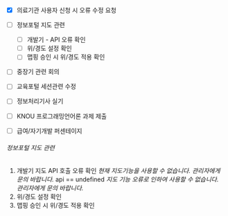 - [x] 의료기관 사용자 신청 시 오류 수정 요청
- [ ] 정보포털 지도 관련
	- [ ] 개발기 - API 오류 확인
	- [ ] 위/경도 설정 확인
	- [ ] 맵핑 승인 시 위/경도 적용 확인
- [ ] 중장기 관련 회의
- [ ] 교육포털 세션관련 수정
- [ ] 정보처리기사 실기
- [ ] KNOU 프로그래밍언어론 과제 제출
- [ ] 급여/자기개발 퍼센테이지


###### 정보포털 지도 관련
1. 개발기 지도 API 호출 오류 확인
	_현재 지도기능을 사용할 수 없습니다. 관리자에게 문의 바랍니다._
		api == undefined
	_지도 기능 오류로 인하여 사용할 수 없습니다. 관리자에게 문의 바랍니다._	
1. 위/경도 설정 확인
2. 맵핑 승인 시 위/경도 적용 확인

